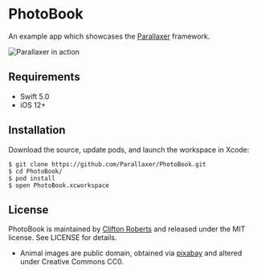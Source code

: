# PhotoBook
An example app which showcases the [Parallaxer](https://github.com/Parallaxer/Parallaxer) framework.

![Parallaxer in action](/../media/Media/demo.gif?raw=true "Parallaxer in action")

## Requirements
- Swift 5.0
- iOS 12+

## Installation

Download the source, update pods, and launch the workspace in Xcode:
```
$ git clone https://github.com/Parallaxer/PhotoBook.git
$ cd PhotoBook/
$ pod install
$ open PhotoBook.xcworkspace
```

## License

PhotoBook is maintained by [Clifton Roberts](mailto:clifton.roberts@me.com) and released
under the MIT license. See LICENSE for details.

- Animal images are public domain, obtained via [pixabay](https://pixabay.com/) and altered
under Creative Commons CC0.
